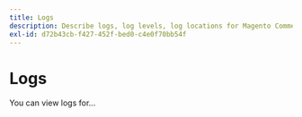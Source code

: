 ```yaml
---
title: Logs
description: Describe logs, log levels, log locations for Magento Commerce.
exl-id: d72b43cb-f427-452f-bed0-c4e0f70bb54f
---
```

# Logs

You can view logs for...
